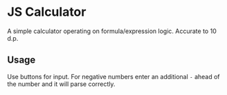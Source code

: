 # JS Calculator

A simple calculator operating on formula/expression logic. Accurate to 10 d.p.

## Usage

Use buttons for input. For negative numbers enter an additional `-` ahead of the number and it will parse correctly.
